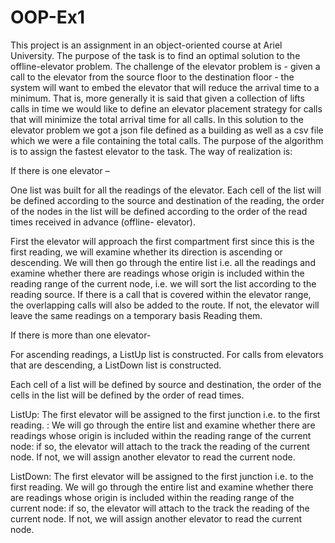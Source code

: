 # OOP-Ex1
This project is an assignment in an object-oriented course at Ariel University.
The purpose of the task is to find an optimal solution to the offline-elevator problem.
The challenge of the elevator problem is - given a call to the elevator from the source floor to the destination floor - the system will want to embed the elevator that will reduce the arrival time to a minimum. That is, more generally it is said that given a collection of lifts calls in time we would like to define an elevator placement strategy for calls that will minimize the total arrival time for all calls.
In this solution to the elevator problem we got a json file defined as a building as well as a csv file which we were a file containing the total calls.
The purpose of the algorithm is to assign the fastest elevator to the task. The way of realization is:

If there is one elevator –

One list was built for all the readings of the elevator.
Each cell of the list will be defined according to the source and destination of the reading, the order of the nodes in the list will be defined according to the order of the read times received in advance (offline- elevator).

First the elevator will approach the first compartment first since this is the first reading, we will examine whether its direction is ascending or descending. We will then go through the entire list i.e. all the readings and examine whether there are readings whose origin is included within the reading range of the current node, i.e. we will sort the list according to the reading source.
If there is a call that is covered within the elevator range, the overlapping calls will also be added to the route. If not, the elevator will leave the same readings on a temporary basis
Reading them.

If there is more than one elevator-

For ascending readings, a ListUp list is constructed.
For calls from elevators that are descending, a ListDown list is constructed.

Each cell of a list will be defined by source and destination, the order of the cells in the list will be defined by the order of read times.

ListUp:
The first elevator will be assigned to the first junction i.e. to the first reading. :
We will go through the entire list and examine whether there are readings whose origin is included within the reading range of the current node: if so, the elevator will attach to the track the reading of the current node.
If not, we will assign another elevator to read the current node.

ListDown:
The first elevator will be assigned to the first junction i.e. to the first reading.
We will go through the entire list and examine whether there are readings whose origin is included within the reading range of the current node: if so, the elevator will attach to the track the reading of the current node.
If not, we will assign another elevator to read the current node.

